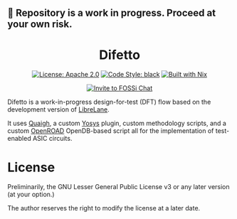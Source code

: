 ## 🚧 Repository is a work in progress. Proceed at your own risk.

<h1 align="center">Difetto</h1>
<p align="center">
    <a href="https://opensource.org/licenses/Apache-2.0"><img src="https://img.shields.io/badge/License-Apache%202.0-blue.svg" alt="License: Apache 2.0"/></a>
    <a href="https://github.com/psf/black"><img src="https://img.shields.io/badge/code%20style-black-000000.svg" alt="Code Style: black"/></a>
    <a href="https://nixos.org/"><img src="https://img.shields.io/static/v1?logo=nixos&logoColor=white&label=&message=Built%20with%20Nix&color=41439a" alt="Built with Nix"/></a>
</p>
<p align="center">
    <a href="https://fossi-chat.org"><img src="https://img.shields.io/badge/Community-FOSSi%20Chat-1bb378?logo=element" alt="Invite to FOSSi Chat"/></a>
</p>

Difetto is a work-in-progress design-for-test (DFT) flow based on the
development version of [LibreLane](https://github.com/librelane/librelane).

It uses [Quaigh](https://github.com/coloquinte/quaigh), a custom
[Yosys](https://github.com/yosyshq/yosys) plugin, custom methodology scripts,
and a custom [OpenROAD](https://github.com/The-OpenROAD-Project/OpenROAD)
OpenDB-based script all for the implementation of test-enabled ASIC circuits.

# License

Preliminarily, the GNU Lesser General Public License v3 or any later version
(at your option.)

The author reserves the right to modify the license at a later date.

